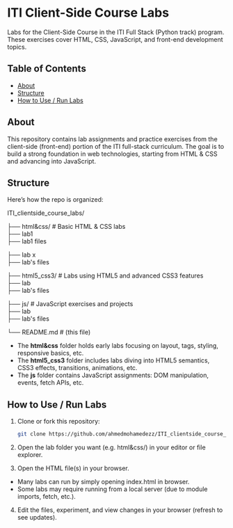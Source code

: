 # ITI Client-Side Course Labs

Labs for the Client-Side Course in the ITI Full Stack (Python track) program.  
These exercises cover HTML, CSS, JavaScript, and front-end development topics.

## Table of Contents

- [About](#about)  
- [Structure](#structure)  
- [How to Use / Run Labs](#how-to-use--run-labs)  

## About

This repository contains lab assignments and practice exercises from the client-side (front-end) portion of the ITI full-stack curriculum. The goal is to build a strong foundation in web technologies, starting from HTML & CSS and advancing into JavaScript.  

## Structure

Here’s how the repo is organized:

ITI_clientside_course_labs/  

├── html&css/ # Basic HTML & CSS labs  
  ├── lab1    
      ├── lab1 files  
    
  ├── lab x    
      ├── lab's files
    
├── html5_css3/ # Labs using HTML5 and advanced CSS3 features  
  ├── lab    
      ├── lab's files

├── js/ # JavaScript exercises and projects   
  ├── lab    
      ├── lab's files

└── README.md # (this file)  

- The **html&css** folder holds early labs focusing on layout, tags, styling, responsive basics, etc.  
- The **html5_css3** folder includes labs diving into HTML5 semantics, CSS3 effects, transitions, animations, etc.  
- The **js** folder contains JavaScript assignments: DOM manipulation, events, fetch APIs, etc.


## How to Use / Run Labs

1. Clone or fork this repository:
   ```bash
   git clone https://github.com/ahmedmohamedezz/ITI_clientside_course_labs.git
   ```
2. Open the lab folder you want (e.g. html&css/) in your editor or file explorer.

3. Open the HTML file(s) in your browser.  
  - Many labs can run by simply opening index.html in browser.
  - Some labs may require running from a local server (due to module imports, fetch, etc.).

4. Edit the files, experiment, and view changes in your browser (refresh to see updates).

